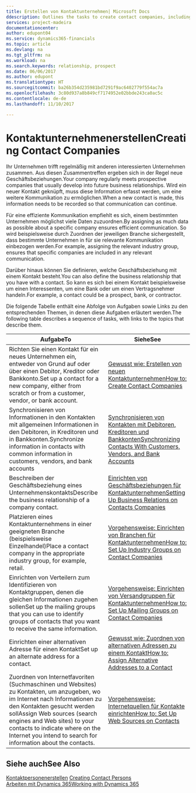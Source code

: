 ```yaml
---
title: Erstellen von Kontaktunternehmen| Microsoft Docs
ddescription: Outlines the tasks to create contact companies, including assigning relevant data about prospects and defining the business relationships you have with companies.
services: project-madeira
documentationcenter: 
author: edupont04
ms.service: dynamics365-financials
ms.topic: article
ms.devlang: na
ms.tgt_pltfrm: na
ms.workload: na
ms.search.keywords: relationship, prospect
ms.date: 06/06/2017
ms.author: edupont
ms.translationtype: HT
ms.sourcegitcommit: ba26b354d235981bd7291f9ac6402779f554ac7a
ms.openlocfilehash: 3c80d937a8b849cf7174952e02bbde243ca0ac5c
ms.contentlocale: de-de
ms.lasthandoff: 11/10/2017

---
```

# <a name="creating-contact-companies"></a><span data-ttu-id="fec9e-102">Kontaktunternehmenerstellen</span><span class="sxs-lookup"><span data-stu-id="fec9e-102">Creating Contact Companies</span></span>
<span data-ttu-id="fec9e-103">Ihr Unternehmen trifft regelmäßig mit anderen interessierten Unternehmen zusammen. Aus diesen Zusammentreffen ergeben sich in der Regel neue Geschäftsbeziehungen.</span><span class="sxs-lookup"><span data-stu-id="fec9e-103">Your company regularly meets prospective companies that usually develop into future business relationships.</span></span> <span data-ttu-id="fec9e-104">Wird ein neuer Kontakt geknüpft, muss diese Information erfasst werden, um eine weitere Kommunikation zu ermöglichen.</span><span class="sxs-lookup"><span data-stu-id="fec9e-104">When a new contact is made, this information needs to be recorded so that communication can continue.</span></span>

<span data-ttu-id="fec9e-105">Für eine effiziente Kommunikation empfiehlt es sich, einem bestimmten Unternehmen möglichst viele Daten zuzuordnen.</span><span class="sxs-lookup"><span data-stu-id="fec9e-105">By assigning as much data as possible about a specific company ensures efficient communication.</span></span> <span data-ttu-id="fec9e-106">So wird beispielsweise durch Zuordnen der jeweiligen Branche sichergestellt, dass bestimmte Unternehmen in für sie relevante Kommunikation einbezogen werden.</span><span class="sxs-lookup"><span data-stu-id="fec9e-106">For example, assigning the relevant industry group, ensures that specific companies are included in any relevant communication.</span></span>

<span data-ttu-id="fec9e-107">Darüber hinaus können Sie definieren, welche Geschäftsbeziehung mit einem Kontakt besteht.</span><span class="sxs-lookup"><span data-stu-id="fec9e-107">You can also define the business relationship that you have with a contact.</span></span> <span data-ttu-id="fec9e-108">So kann es sich bei einem Kontakt beispielsweise um einen Interessenten, um eine Bank oder um einen Vertragsnehmer handeln.</span><span class="sxs-lookup"><span data-stu-id="fec9e-108">For example, a contact could be a prospect, bank, or contractor.</span></span>

<span data-ttu-id="fec9e-109">Die folgende Tabelle enthält eine Abfolge von Aufgaben sowie Links zu den entsprechenden Themen, in denen diese Aufgaben erläutert werden.</span><span class="sxs-lookup"><span data-stu-id="fec9e-109">The following table describes a sequence of tasks, with links to the topics that describe them.</span></span>

| <span data-ttu-id="fec9e-110">Aufgabe</span><span class="sxs-lookup"><span data-stu-id="fec9e-110">To</span></span> | <span data-ttu-id="fec9e-111">Siehe</span><span class="sxs-lookup"><span data-stu-id="fec9e-111">See</span></span> |
| --- | --- |
| <span data-ttu-id="fec9e-112">Richten Sie einen Kontakt für ein neues Unternehmen ein, entweder von Grund auf oder über einen Debitor, Kreditor oder Bankkonto.</span><span class="sxs-lookup"><span data-stu-id="fec9e-112">Set up a contact for a new company, either from scratch or from a customer, vendor, or bank account.</span></span> |[<span data-ttu-id="fec9e-113">Gewusst wie: Erstellen von neuen Kontaktunternehmen</span><span class="sxs-lookup"><span data-stu-id="fec9e-113">How to: Create Contact Companies</span></span>](marketing-how-create-contact-companies.md) |
| <span data-ttu-id="fec9e-114">Synchronisieren von Informationen in den Kontakten mit allgemeinen Informationen in den Debitoren, in Kreditoren und in Bankkonten.</span><span class="sxs-lookup"><span data-stu-id="fec9e-114">Synchronize information in contacts with common information in customers, vendors, and bank accounts</span></span> |[<span data-ttu-id="fec9e-115">Synchronisieren von Kontakten mit Debitoren, Kreditoren und Bankkonten</span><span class="sxs-lookup"><span data-stu-id="fec9e-115">Synchronizing Contacts With Customers, Vendors, and Bank Accounts</span></span>](marketing-synchronize-contacts-customers-vendors-bank-accounts.md) |
| <span data-ttu-id="fec9e-116">Beschreiben der Geschäftsbeziehung eines Unternehmenskontakts</span><span class="sxs-lookup"><span data-stu-id="fec9e-116">Describe the business relationship of a company contact.</span></span> |[<span data-ttu-id="fec9e-117">Einrichten von Geschäftsbeziehungen für Kontaktunternehmen</span><span class="sxs-lookup"><span data-stu-id="fec9e-117">Setting Up Business Relations on Contacts Companies</span></span>](marketing-business-relations.md) |
| <span data-ttu-id="fec9e-118">Platzieren eines Kontaktunternehmens in einer geeigneten Branche (beispielsweise Einzelhandel)</span><span class="sxs-lookup"><span data-stu-id="fec9e-118">Place a contact company in the appropriate industry group, for example, retail.</span></span> |[<span data-ttu-id="fec9e-119">Vorgehensweise: Einrichten von Branchen für Kontaktunternehmen</span><span class="sxs-lookup"><span data-stu-id="fec9e-119">How to: Set Up Industry Groups on Contact Companies</span></span>](marketing-industry-groups.md) |
| <span data-ttu-id="fec9e-120">Einrichten von Verteilern zum Identifizieren von Kontaktgruppen, denen die gleichen Informationen zugehen sollen</span><span class="sxs-lookup"><span data-stu-id="fec9e-120">Set up the mailing groups that you can use to identify groups of contacts that you want to receive the same information.</span></span> |[<span data-ttu-id="fec9e-121">Vorgehensweise: Einrichten von Versandgruppen für Kontaktunternehmen</span><span class="sxs-lookup"><span data-stu-id="fec9e-121">How to: Set Up Mailing Groups on Contact Companies</span></span>](marketing-mailing-groups.md) |
| <span data-ttu-id="fec9e-122">Einrichten einer alternativen Adresse für einen Kontakt</span><span class="sxs-lookup"><span data-stu-id="fec9e-122">Set up an alternate address for a contact.</span></span> |[<span data-ttu-id="fec9e-123">Gewusst wie: Zuordnen von alternativen Adressen zu einem Kontakt</span><span class="sxs-lookup"><span data-stu-id="fec9e-123">How to: Assign Alternative Addresses to a Contact</span></span>](marketing-how-assign-alternate-address.md) |
| <span data-ttu-id="fec9e-124">Zuordnen von Internetfavoriten (Suchmaschinen und Websites) zu Kontakten, um anzugeben, wo im Internet nach Informationen zu den Kontakten gesucht werden soll</span><span class="sxs-lookup"><span data-stu-id="fec9e-124">Assign Web sources (search engines and Web sites) to your contacts to indicate where on the Internet you intend to search for information about the contacts.</span></span> |[<span data-ttu-id="fec9e-125">Vorgehensweise: Internetquellen für Kontakte einrichten</span><span class="sxs-lookup"><span data-stu-id="fec9e-125">How to: Set Up Web Sources on Contacts</span></span>](marketing-web-sources.md) |

## <a name="see-also"></a><span data-ttu-id="fec9e-126">Siehe auch</span><span class="sxs-lookup"><span data-stu-id="fec9e-126">See Also</span></span>
<span data-ttu-id="fec9e-127">[Kontaktpersonenerstellen](marketing-create-contact-persons.md) </span><span class="sxs-lookup"><span data-stu-id="fec9e-127">[Creating Contact Persons](marketing-create-contact-persons.md) </span></span>  
[<span data-ttu-id="fec9e-128">Arbeiten mit Dynamics 365</span><span class="sxs-lookup"><span data-stu-id="fec9e-128">Working with Dynamics 365</span></span>](ui-work-product.md)

